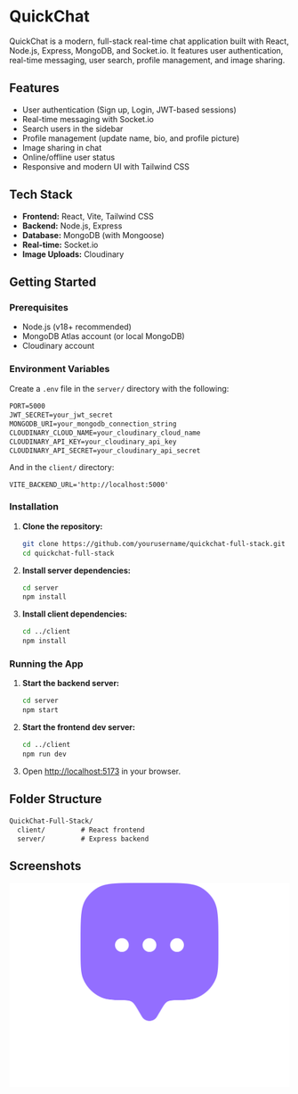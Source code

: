 # QuickChat

QuickChat is a modern, full-stack real-time chat application built with React, Node.js, Express, MongoDB, and Socket.io. It features user authentication, real-time messaging, user search, profile management, and image sharing.

## Features

- User authentication (Sign up, Login, JWT-based sessions)
- Real-time messaging with Socket.io
- Search users in the sidebar
- Profile management (update name, bio, and profile picture)
- Image sharing in chat
- Online/offline user status
- Responsive and modern UI with Tailwind CSS

## Tech Stack

- **Frontend:** React, Vite, Tailwind CSS
- **Backend:** Node.js, Express
- **Database:** MongoDB (with Mongoose)
- **Real-time:** Socket.io
- **Image Uploads:** Cloudinary

## Getting Started

### Prerequisites
- Node.js (v18+ recommended)
- MongoDB Atlas account (or local MongoDB)
- Cloudinary account

### Environment Variables
Create a `.env` file in the `server/` directory with the following:
```
PORT=5000
JWT_SECRET=your_jwt_secret
MONGODB_URI=your_mongodb_connection_string
CLOUDINARY_CLOUD_NAME=your_cloudinary_cloud_name
CLOUDINARY_API_KEY=your_cloudinary_api_key
CLOUDINARY_API_SECRET=your_cloudinary_api_secret
```
And in the `client/` directory:
```
VITE_BACKEND_URL='http://localhost:5000'
```

### Installation

1. **Clone the repository:**
   ```sh
   git clone https://github.com/yourusername/quickchat-full-stack.git
   cd quickchat-full-stack
   ```
2. **Install server dependencies:**
   ```sh
   cd server
   npm install
   ```
3. **Install client dependencies:**
   ```sh
   cd ../client
   npm install
   ```

### Running the App

1. **Start the backend server:**
   ```sh
   cd server
   npm start
   ```
2. **Start the frontend dev server:**
   ```sh
   cd ../client
   npm run dev
   ```
3. Open [http://localhost:5173](http://localhost:5173) in your browser.

## Folder Structure

```
QuickChat-Full-Stack/
  client/         # React frontend
  server/         # Express backend
```

## Screenshots

![Login Page](./client/src/assets/logo_big.svg)


